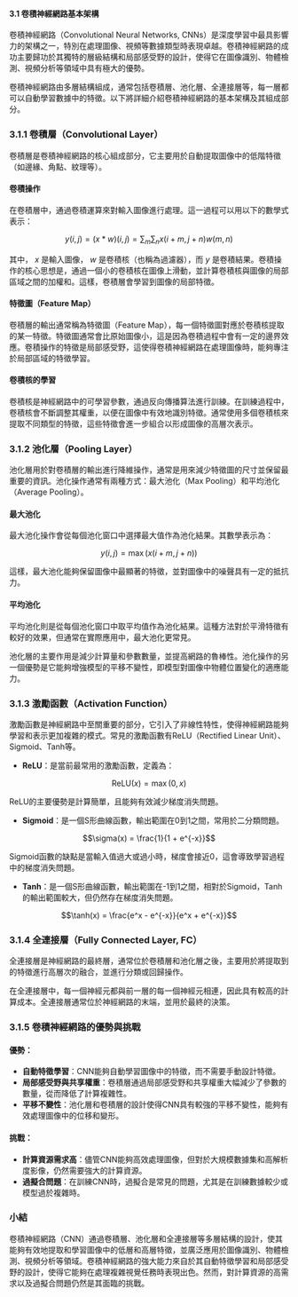 #### 3.1 卷積神經網路基本架構

卷積神經網路（Convolutional Neural Networks, CNNs）是深度學習中最具影響力的架構之一，特別在處理圖像、視頻等數據類型時表現卓越。卷積神經網路的成功主要歸功於其獨特的層級結構和局部感受野的設計，使得它在圖像識別、物體檢測、視頻分析等領域中具有極大的優勢。

卷積神經網路由多層結構組成，通常包括卷積層、池化層、全連接層等，每一層都可以自動學習數據中的特徵。以下將詳細介紹卷積神經網路的基本架構及其組成部分。

### 3.1.1 卷積層（Convolutional Layer）

卷積層是卷積神經網路的核心組成部分，它主要用於自動提取圖像中的低階特徵（如邊緣、角點、紋理等）。

#### 卷積操作

在卷積層中，通過卷積運算來對輸入圖像進行處理。這一過程可以用以下的數學式表示：


```math
y(i, j) = (x * w)(i, j) = \sum_m \sum_n x(i+m, j+n) w(m, n)
```


其中， $`x`$  是輸入圖像， $`w`$  是卷積核（也稱為過濾器），而  $`y`$  是卷積結果。卷積操作的核心思想是，通過一個小的卷積核在圖像上滑動，並計算卷積核與圖像的局部區域之間的加權和。這樣，卷積層會學習到圖像的局部特徵。

#### 特徵圖（Feature Map）

卷積層的輸出通常稱為特徵圖（Feature Map），每一個特徵圖對應於卷積核提取的某一特徵。特徵圖通常會比原始圖像小，這是因為卷積過程中會有一定的邊界效應。卷積操作的特徵是局部感受野，這使得卷積神經網路在處理圖像時，能夠專注於局部區域的特徵學習。

#### 卷積核的學習

卷積核是神經網路中的可學習參數，通過反向傳播算法進行訓練。在訓練過程中，卷積核會不斷調整其權重，以便在圖像中有效地識別特徵。通常使用多個卷積核來提取不同類型的特徵，這些特徵會進一步組合以形成圖像的高層次表示。

### 3.1.2 池化層（Pooling Layer）

池化層用於對卷積層的輸出進行降維操作，通常是用來減少特徵圖的尺寸並保留最重要的資訊。池化操作通常有兩種方式：最大池化（Max Pooling）和平均池化（Average Pooling）。

#### 最大池化

最大池化操作會從每個池化窗口中選擇最大值作為池化結果。其數學表示為：


```math
y(i, j) = \max(x(i+m, j+n))
```


這樣，最大池化能夠保留圖像中最顯著的特徵，並對圖像中的噪聲具有一定的抵抗力。

#### 平均池化

平均池化則是從每個池化窗口中取平均值作為池化結果。這種方法對於平滑特徵有較好的效果，但通常在實際應用中，最大池化更常見。

池化層的主要作用是減少計算量和參數數量，並提高網路的魯棒性。池化操作的另一個優勢是它能夠增強模型的平移不變性，即模型對圖像中物體位置變化的適應能力。

### 3.1.3 激勵函數（Activation Function）

激勵函數是神經網路中至關重要的部分，它引入了非線性特性，使得神經網路能夠學習和表示更加複雜的模式。常見的激勵函數有ReLU（Rectified Linear Unit）、Sigmoid、Tanh等。

- **ReLU**：是當前最常用的激勵函數，定義為：

  
```math
\text{ReLU}(x) = \max(0, x)
```


  ReLU的主要優勢是計算簡單，且能夠有效減少梯度消失問題。
  
- **Sigmoid**：是一個S形曲線函數，輸出範圍在0到1之間，常用於二分類問題。

  
```math
\sigma(x) = \frac{1}{1 + e^{-x}}
```


  Sigmoid函數的缺點是當輸入值過大或過小時，梯度會接近0，這會導致學習過程中的梯度消失問題。

- **Tanh**：是一個S形曲線函數，輸出範圍在-1到1之間，相對於Sigmoid，Tanh的輸出範圍較大，但仍然存在梯度消失問題。

  
```math
\tanh(x) = \frac{e^x - e^{-x}}{e^x + e^{-x}}
```


### 3.1.4 全連接層（Fully Connected Layer, FC）

全連接層是神經網路的最終層，通常位於卷積層和池化層之後，主要用於將提取到的特徵進行高層次的融合，並進行分類或回歸操作。

在全連接層中，每一個神經元都與前一層的每一個神經元相連，因此具有較高的計算成本。全連接層通常位於神經網路的末端，並用於最終的決策。

### 3.1.5 卷積神經網路的優勢與挑戰

#### 優勢：

- **自動特徵學習**：CNN能夠自動學習圖像中的特徵，而不需要手動設計特徵。
- **局部感受野與共享權重**：卷積層通過局部感受野和共享權重大幅減少了參數的數量，從而降低了計算複雜性。
- **平移不變性**：池化層和卷積層的設計使得CNN具有較強的平移不變性，能夠有效處理圖像中的位移和變形。

#### 挑戰：

- **計算資源需求高**：儘管CNN能夠高效處理圖像，但對於大規模數據集和高解析度影像，仍然需要強大的計算資源。
- **過擬合問題**：在訓練CNN時，過擬合是常見的問題，尤其是在訓練數據較少或模型過於複雜時。

### 小結

卷積神經網路（CNN）通過卷積層、池化層和全連接層等多層結構的設計，使其能夠有效地提取和學習圖像中的低層和高層特徵，並廣泛應用於圖像識別、物體檢測、視頻分析等領域。卷積神經網路的強大能力來自於其自動特徵學習和局部感受野的設計，使得它能夠在處理複雜視覺任務時表現出色。然而，對計算資源的高需求以及過擬合問題仍然是其面臨的挑戰。